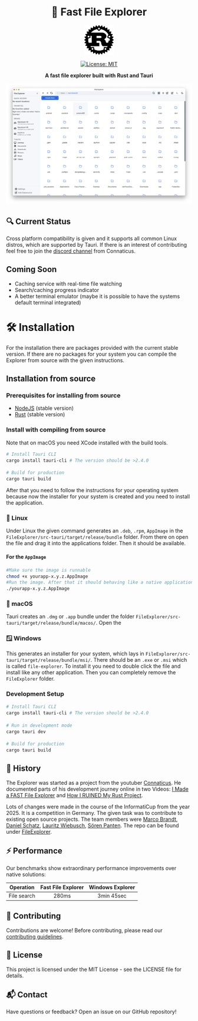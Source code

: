 <div align="center">

# 🚀 Fast File Explorer

<a href="https://www.rust-lang.org/">
  <img src="resources/rust-logo.png" alt="Rust Logo" width="80"/>
</a>

[![License: MIT](https://img.shields.io/badge/License-MIT-yellow.svg)](https://opensource.org/licenses/MIT)

**A fast file explorer built with Rust and Tauri**

<img src="./resources/screenshot-explorer.png" alt="Fast Search Feature" width="700px"/>

</div>

## 🔍 Current Status

Cross platform compatibility is given and it supports all common Linux distros, which are supported by Tauri. If there is an
interest of contributing feel free to join the [discord channel](https://discord.com/invite/dnVJQtNXjr) from Connaticus.

## Coming Soon

- Caching service with real-time file watching
- Search/caching progress indicator
- A better terminal emulator (maybe it is possible to have the systems default terminal integrated)

# 🛠️ Installation

For the installation there are packages provided with the current stable version. If there are no packages for your system you can
compile the Explorer from source with the given instructions.

## Installation from source

### Prerequisites for installing from source

- [NodeJS](https://nodejs.org/) (stable version)
- [Rust](https://www.rust-lang.org/) (stable version)

### Install with compiling from source

Note that on macOS you need XCode installed with the build tools.

```bash
# Install Tauri CLI
cargo install tauri-cli # The version should be >2.4.0

# Build for production
cargo tauri build
```

After that you need to follow the instructions for your operating system because now the installer for your system is created and
you need to install the application.

### 🐧 Linux

Under Linux the given command generates an `.deb`, `.rpm`, `AppImage` in the `FileExplorer/src-tauri/target/release/bundle`
folder. From there on open the file and drag it into the applications folder. Then it should be available.

#### For the `AppImage`

```bash
#Make sure the image is runnable
chmod +x yourapp-x.y.z.AppImage
#Run the image. After that it should behaving like a native application
./yourapp-x.y.z.AppImage
```

### 🍎 macOS

Tauri creates an `.dmg` or `.app` bundle under the folder `FileExplorer/src-tauri/target/release/bundle/macos/`. Open the 

### 🪟 Windows

This generates an installer for your system, which lays in `FileExplorer/src-tauri/target/release/bundle/msi/`. There should be an
`.exe` or `.msi` which is called `file-explorer`. To install it you need to double click the file and install like any other
application. Then you can completely remove the `FileExplorer` folder.

### Development Setup

```bash
# Install Tauri CLI
cargo install tauri-cli # The version should be >2.4.0

# Run in development mode
cargo tauri dev

# Build for production
cargo tauri build
```

## 📄 History

The Explorer was started as a project from the youtuber [Connaticus](https://www.youtube.com/@conaticus).
He documented parts of his development journey online in two Videos:
[I Made a FAST File Explorer](https://youtu.be/Z60f2g-COJY?si=PHWogkV1R_wD8dza)
and
[How I RUINED My Rust Project](https://youtu.be/4wdAZQROc4A?si=9ksfN2TcxdDI41BD).

Lots of changes were made in the course of the InformatiCup from the year 2025. It is a competition in Germany. The given task was
to contribute to existing open source projects. The team members were
[Marco Brandt](https://github.com/CodeMarco05), [Daniel Schatz](https://github.com/xd1i0), [Lauritz
Wiebusch](https://github.com/wielauritz), [Sören Panten](https://github.com/SPKonig).
The repo can be found under [FileExplorer](https://github.com/CodeMarco05/FileExplorer).

## ⚡ Performance

Our benchmarks show extraordinary performance improvements over native solutions:

| Operation   | Fast File Explorer | Windows Explorer |
| ----------- | :----------------: | :--------------: |
| File search |       280ms        |    3min 45sec    |

## 🤝 Contributing

Contributions are welcome! Before contributing, please read our [contributing guidelines](CONTRIBUTING.md).

## 📝 License

This project is licensed under the MIT License - see the LICENSE file for details.

## 📬 Contact

Have questions or feedback? Open an issue on our GitHub repository!
